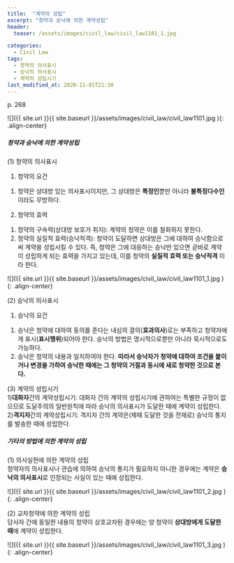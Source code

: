```yaml
---
title:  "계약의 성립"
excerpt: "청약과 승낙에 의한 계약성립"
header:
  teaser: /assets/images/civil_law/civil_law1101_1.jpg

categories:
  - Civil Law
tags:
  - 청약의 의사표시
  - 승낙의 의사표시
  - 계약의 성립시기
last_modified_at: 2020-11-01T21:30
---
```

p. 268  

![]({{ site.url }}{{ site.baseurl }}/assets/images/civil_law/civil_law1101.jpg   ){: .align-center} 

##### 청약과 승낙에 의한 계약성립

(1) 청약의 의사표시  
1) 청약의 요건
1. 청약은 상대방 있는 의사표시이지만, 그 상대방은 **특정인**뿐만 아니라 **불특정다수인**이라도 무방하다.   

2) 청약의 효력  
1. 청약의 구속력(상대방 보호가 취지): 계약의 청약은 이를 철회하지 못한다.   
2. 청약의 실질적 효력(승낙적격): 청약이 도달하면 상대방은 그에 대하여 승낙함으로써 계약을 성립시킬 수 있다. 즉, 청약은 그에 대응하는 승낙만 있으면 곧바로 계약이 성립하게 되는 효력을 가지고 있는데, 이를 청약의 **실질적 효력 또는 승낙적격** 이라 한다.   

![]({{ site.url }}{{ site.baseurl }}/assets/images/civil_law/civil_law1101_1.jpg   ){: .align-center} 

(2) 승낙의 의사표시   
1) 승낙의 요건  
1. 승낙은 청약에 대하여 동의를 준다는 내심의 결의(**효과의사**)로는 부족하고 청약자에게 표시(**표시행위**)되어야 한다. 승낙의 방법은 명시적으로뿐만 아니라 묵시적으로도 가능하다.  
2. 승낙은 청약의 내용과 일치하여야 한다. **따라서 승낙자가 청약에 대하여 조건을 붙이거나 변경을 가하여 승낙한 때에는 그 청약의 거절과 동시에 새로 청약한 것으로 본다.**  

(3) 계약의 성립시기  
1)**대화자**간의 계약성립시기: 대화자 간의 계약의 성립시기에 관하여는 특별한 규정이 없으므로 도달주의의 일반원칙에 따라 승낙의 의사표시가 도달한 때에 계약이 성립한다.  
2)**격지자**간의 계약성립시기: 격지자 간의 계약은(제때 도달한 것을 전재로) 승낙의 통지를 발송한 때에 성립한다.   


##### 기타의 방법에 의한 계약의 성립   

(1) 의사실현에 의한 계약의 성립  
청약자의 의사표시나 관습에 의하여 승낙의 통지가 필요하지 아니한 경우에는 계약은 **승낙의 의사표시**로 인정되는 사실이 있는 때에 성립한다.  

![]({{ site.url }}{{ site.baseurl }}/assets/images/civil_law/civil_law1101_2.jpg   ){: .align-center} 

(2) 교차청약에 의한 계약의 성립  
당사자 간에 동일한 내용의 청약이 상호교차된 경우에는 양 청약이 **상대방에게 도달한 때**에 계약이 성립한다.   

![]({{ site.url }}{{ site.baseurl }}/assets/images/civil_law/civil_law1101_3.jpg   ){: .align-center} 